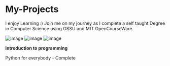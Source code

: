 # My-Projects
I enjoy Learning :)
Join me on my journey as I complete a self taught Degree in Computer Science using OSSU and MIT OpenCourseWare.


![image](https://user-images.githubusercontent.com/81544381/124405483-0f0b2980-dd3f-11eb-8a74-a62c4b8f7741.png)
![image](https://user-images.githubusercontent.com/81544381/176059894-ea921e6f-2893-45cb-8773-579259600349.png)
![image](https://user-images.githubusercontent.com/81544381/191139619-965ee78d-d444-4e3b-8e6a-d4ca800e2fac.png)


**Introduction to programming**

Python for everybody - Complete 
